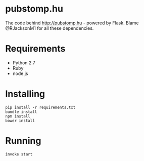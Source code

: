 pubstomp.hu
===========

The code behind http://pubstomp.hu - powered by Flask.
Blame @RJacksonM1 for all these dependencies.

# Requirements

* Python 2.7
* Ruby
* node.js

# Installing

    pip install -r requirements.txt
    bundle install
    npm install
    bower install

# Running

    invoke start
